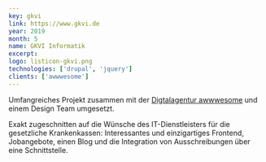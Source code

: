 ```yaml
---
key: gkvi
link: https://www.gkvi.de
year: 2019
month: 5
name: GKVI Informatik
excerpt:
logo: listicon-gkvi.png
technologies: ['drupal', 'jquery']
clients: ['awwwesome']
---
```


Umfangreiches Projekt zusammen mit der <a href="https://www.awwwesome.agency/" target="_blank" rel="noopener noreferrer">Digtalagentur awwwesome</a> und einem Design Team umgesetzt.

Exakt zugeschnitten auf die Wünsche des IT-Dienstleisters für die gesetzliche Krankenkassen: Interessantes und einzigartiges Frontend, Jobangebote, einen Blog und die Integration von Ausschreibungen über eine Schnittstelle.
